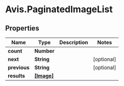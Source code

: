 # Avis.PaginatedImageList

## Properties

| Name         | Type                    | Description | Notes      |
| ------------ | ----------------------- | ----------- | ---------- |
| **count**    | **Number**              |             |
| **next**     | **String**              |             | [optional] |
| **previous** | **String**              |             | [optional] |
| **results**  | [**[Image]**](Image.md) |             |
